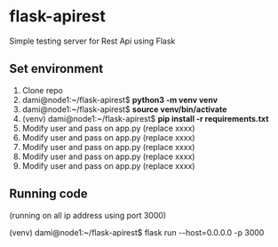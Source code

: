 # flask-apirest
Simple testing server for Rest Api using Flask

## Set environment

1. Clone repo
2. dami@node1:~/flask-apirest$ **python3 -m venv venv**
3. dami@node1:~/flask-apirest$ **source venv/bin/activate**
4. (venv) dami@node1:~/flask-apirest$ **pip install -r requirements.txt**
5. Modify user and pass on app.py (replace xxxx)
5. Modify user and pass on app.py (replace xxxx)
5. Modify user and pass on app.py (replace xxxx)
5. Modify user and pass on app.py (replace xxxx)
5. Modify user and pass on app.py (replace xxxx)

## Running code ## 
(running on all ip address using port 3000)

(venv) dami@node1:~/flask-apirest$ flask run --host=0.0.0.0 -p 3000

